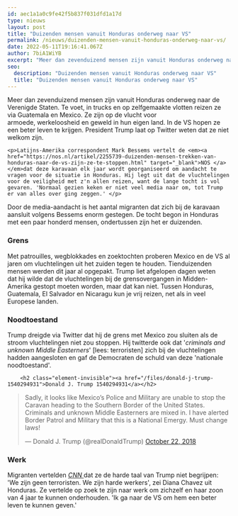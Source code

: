 ```yaml
---
id: aec1a1a0c9fe42f5b837f031dfd1a17d
type: nieuws
layout: post
title: "Duizenden mensen vanuit Honduras onderweg naar VS"
permalink: /nieuws/duizenden-mensen-vanuit-honduras-onderweg-naar-vs/
date: 2022-05-11T19:16:41.067Z
author: 7biA1WiYB
excerpt: "Meer dan zevenduizend mensen zijn vanuit Honduras onderweg naar de Verenigde Staten. Te voet, in trucks en op zelfgemaakte vlotten reizen ze via Guatemala en Mexico. Ze zijn op de vlucht voor armoede, werkeloosheid en geweld in hun eigen land. In de VS hopen ze een beter leven te krijgen. President Trump laat op Twitter weten dat ze niet welkom zijn.  "
seo:
  description: "Duizenden mensen vanuit Honduras onderweg naar VS"
  title: "Duizenden mensen vanuit Honduras onderweg naar VS"
---
```

Meer dan zevenduizend mensen zijn vanuit Honduras onderweg naar de Verenigde Staten. Te voet, in trucks en op zelfgemaakte vlotten reizen ze via Guatemala en Mexico. Ze zijn op de vlucht voor armoede, werkeloosheid en geweld in hun eigen land. In de VS hopen ze een beter leven te krijgen. President Trump laat op Twitter weten dat ze niet welkom zijn.  

    <p>Latijns-Amerika correspondent Mark Bessems vertelt de <em><a href="https://nos.nl/artikel/2255739-duizenden-mensen-trekken-van-honduras-naar-de-vs-zijn-ze-te-stoppen.html" target="_blank">NOS </a></em>dat deze karavaan elk jaar wordt georganiseerd om aandacht te vragen voor de situatie in Honduras. Hij legt uit dat de vluchtelingen voor de veiligheid met z'n allen reizen, want de lange tocht is vol gevaren. 'Normaal gezien keken er niet veel media naar om, tot Trump er van alles over ging zeggen.' </p>
<p>Door de media-aandacht is het aantal migranten dat zich bij de karavaan aansluit volgens Bessems enorm gestegen. De tocht begon in Honduras met een paar honderd mensen, ondertussen zijn het er duizenden.</p>
<h3>Grens</h3>
<p>Met patrouilles, wegblokkades en zoektochten proberen Mexico en de VS al jaren om vluchtelingen uit het zuiden tegen te houden. Tienduizenden mensen werden dit jaar al opgepakt. Trump liet afgelopen dagen weten dat hij wilde dat de vluchtelingen bij de grensovergangen in Midden-Amerika gestopt moeten worden, maar dat kan niet. Tussen Honduras, Guatemala, El Salvador en Nicaragu kun je vrij reizen, net als in veel Europese landen.</p>
<h3>Noodtoestand</h3>
<p>Trump dreigde via Twitter dat hij de grens met Mexico zou sluiten als de stroom vluchtelingen niet zou stoppen. Hij twitterde ook dat '<em>criminals and unknown Middle Easterners</em>' [lees: terroristen] zich bij de vluchtelingen hadden aangesloten en gaf de Democraten de schuld van deze 'nationale noodtoestand'.  <div class="media media-element-container media-default"><div id="file-535034" class="file file-document file-text-oembed">

        <h2 class="element-invisible"><a href="/files/donald-j-trump-1540294931">Donald J. Trump 1540294931</a></h2>
    
  
  <div class="content">
    
<blockquote class="twitter-tweet" data-width="550"><p lang="en" dir="ltr">Sadly, it looks like Mexico’s Police and Military are unable to stop the Caravan heading to the Southern Border of the United States. Criminals and unknown Middle Easterners are mixed in. I have alerted Border Patrol and Military that this is a National Emergy. Must change laws!</p>&mdash; Donald J. Trump (@realDonaldTrump) <a href="https://twitter.com/realDonaldTrump/status/1054351078328885248?ref_src=twsrc%5Etfw">October 22, 2018</a></blockquote>
<script async="" src="https://platform.twitter.com/widgets.js" charset="utf-8"></script>
  </div>

  
</div>
</div>
<h3>Werk</h3>
<p>Migranten vertelden <em><a href="https://edition.cnn.com/2018/10/23/americas/mexico-migrants-start-journey-weir/index.html" target="_blank">CNN </a></em>dat ze de harde taal van Trump niet begrijpen: 'We zijn geen terroristen. We zijn harde werkers', zei Diana Chavez uit Honduras. Ze vertelde op zoek te zijn naar werk om zichzelf en haar zoon van 4 jaar te kunnen onderhouden. 'Ik ga naar de VS om hem een beter leven te kunnen geven.'</p>  

